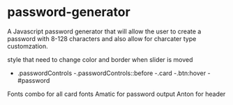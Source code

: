 # password-generator

A Javascript password generator that will allow the user to create a password with 8-128 characters and also allow for charcater type customzation.

style that need to change color and border when slider is moved

- .passwordControls
  -.passwordControls::before
  -.card
  -.btn:hover
  -#password

Fonts
combo for all card fonts
Amatic for password output
Anton for header
